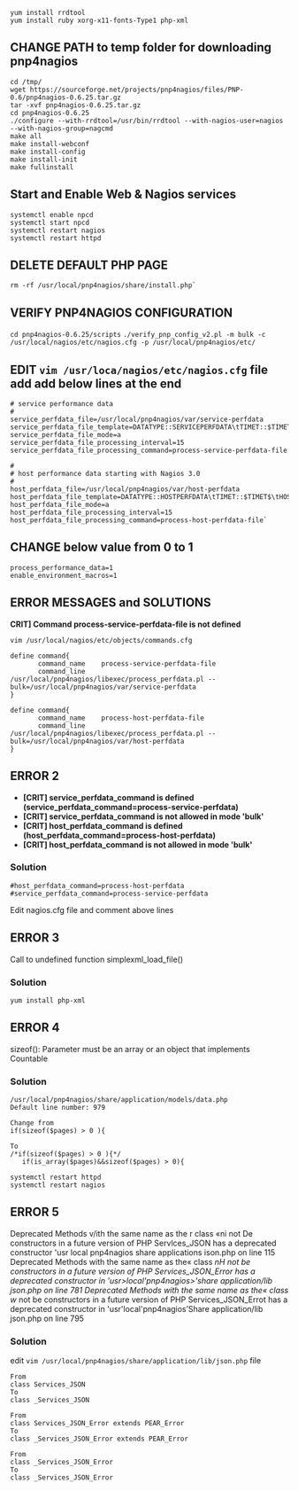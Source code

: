 ```
yum install rrdtool
yum install ruby xorg-x11-fonts-Type1 php-xml
```
## CHANGE PATH to temp folder for downloading pnp4nagios

```
cd /tmp/
wget https://sourceforge.net/projects/pnp4nagios/files/PNP-0.6/pnp4nagios-0.6.25.tar.gz
tar -xvf pnp4nagios-0.6.25.tar.gz
cd pnp4nagios-0.6.25
./configure --with-rrdtool=/usr/bin/rrdtool --with-nagios-user=nagios --with-nagios-group=nagcmd
make all
make install-webconf
make install-config
make install-init
make fullinstall
```

## Start and Enable Web & Nagios services
```
systemctl enable npcd
systemctl start npcd
systemctl restart nagios
systemctl restart httpd
```

## DELETE DEFAULT PHP PAGE
```
rm -rf /usr/local/pnp4nagios/share/install.php`
```
## VERIFY PNP4NAGIOS CONFIGURATION

`cd pnp4nagios-0.6.25/scripts`
`./verify_pnp_config_v2.pl -m bulk -c /usr/local/nagios/etc/nagios.cfg -p /usr/local/pnp4nagios/etc/`

## EDIT `vim /usr/loca/nagios/etc/nagios.cfg` file add add below lines at the end
```
# service performance data
#
service_perfdata_file=/usr/local/pnp4nagios/var/service-perfdata
service_perfdata_file_template=DATATYPE::SERVICEPERFDATA\tTIMET::$TIMET$\tHOSTNAME::$HOSTNAME$\tSERVICEDESC::$SERVICEDESC$\tSERVICEPERFDATA::$SERVICEPERFDATA$\tSERVICECHECKCOMMAND::$SERVICECHECKCOMMAND$\tHOSTSTATE::$HOSTSTATE$\tHOSTSTATETYPE::$HOSTSTATETYPE$\tSERVICESTATE::$SERVICESTATE$\tSERVICESTATETYPE::$SERVICESTATETYPE$
service_perfdata_file_mode=a
service_perfdata_file_processing_interval=15
service_perfdata_file_processing_command=process-service-perfdata-file

#
# host performance data starting with Nagios 3.0
#
host_perfdata_file=/usr/local/pnp4nagios/var/host-perfdata
host_perfdata_file_template=DATATYPE::HOSTPERFDATA\tTIMET::$TIMET$\tHOSTNAME::$HOSTNAME$\tHOSTPERFDATA::$HOSTPERFDATA$\tHOSTCHECKCOMMAND::$HOSTCHECKCOMMAND$\tHOSTSTATE::$HOSTSTATE$\tHOSTSTATETYPE::$HOSTSTATETYPE$
host_perfdata_file_mode=a
host_perfdata_file_processing_interval=15
host_perfdata_file_processing_command=process-host-perfdata-file`
```
## CHANGE below value from 0 to 1
```
process_performance_data=1
enable_environment_macros=1
```

## ERROR MESSAGES and SOLUTIONS
**CRIT]  Command process-service-perfdata-file is not defined**
```
vim /usr/local/nagios/etc/objects/commands.cfg

define command{
       command_name    process-service-perfdata-file
       command_line    /usr/local/pnp4nagios/libexec/process_perfdata.pl --bulk=/usr/local/pnp4nagios/var/service-perfdata
}

define command{
       command_name    process-host-perfdata-file
       command_line    /usr/local/pnp4nagios/libexec/process_perfdata.pl --bulk=/usr/local/pnp4nagios/var/host-perfdata
}
```


## ERROR 2
- **[CRIT]  service_perfdata_command is defined (service_perfdata_command=process-service-perfdata)**
- **[CRIT]  service_perfdata_command is not allowed in mode 'bulk'**
- **[CRIT]  host_perfdata_command is defined (host_perfdata_command=process-host-perfdata)**
- **[CRIT]  host_perfdata_command is not allowed in mode 'bulk'**

### Solution
```
#host_perfdata_command=process-host-perfdata
#service_perfdata_command=process-service-perfdata
```
Edit nagios.cfg file and comment above lines

## ERROR 3
Call to undefined function simplexml_load_file()

### Solution
`yum install php-xml`


## ERROR 4
sizeof(): Parameter must be an array or an object that implements Countable

### Solution
```
/usr/local/pnp4nagios/share/application/models/data.php
Default line number: 979

Change from
if(sizeof($pages) > 0 ){

To
/*if(sizeof($pages) > 0 ){*/
   if(is_array($pages)&&sizeof($pages) > 0){

systemctl restart httpd
systemctl restart nagios
```

## ERROR 5
Deprecated Methods v/ith the same name	as the r class «ni not De constructors in a future version of PHP	Servlces_JSON has a deprecated constructor 'usr local pnp4nagios share applications ison.php on line 115
Deprecated Methods with the same name	as the« class *nH not be constructors in a future version of PHP	Services_JSON_Error has a deprecated constructor in 'usr>local'pnp4nagios>'share application/lib json.php on line 781
Deprecated Methods with the same name	as the« class w* not be constructors in a future version of PHP	Services_JSON_Errot has a deprecated constructor in 'usr'local'pnp4nagios’Share application/lib json.php on line 795

### Solution
edit `vim /usr/local/pnp4nagios/share/application/lib/json.php` file

```
From
class Services_JSON
To
class _Services_JSON

From
class Services_JSON_Error extends PEAR_Error
To
class _Services_JSON_Error extends PEAR_Error

From
class _Services_JSON_Error
To
class _Services_JSON_Error
```
